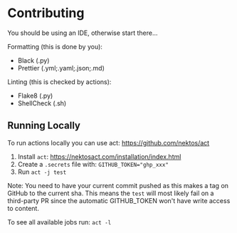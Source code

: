 # Contributing

You should be using an IDE, otherwise start there...

Formatting (this is done by you):

- Black (.py)
- Prettier (.yml;.yaml;.json;.md)

Linting (this is checked by actions):

- Flake8 (.py)
- ShellCheck (.sh)

## Running Locally

To run actions locally you can use act: https://github.com/nektos/act

1. Install `act`: https://nektosact.com/installation/index.html
2. Create a `.secrets` file with: `GITHUB_TOKEN="ghp_xxx"`
3. Run `act -j test`

Note: You need to have your current commit pushed as this makes a tag on GitHub to the current sha.
This means the `test` will most likely fail on a third-party PR since the automatic GITHUB_TOKEN won't have write access to content.

To see all available jobs run: `act -l`
